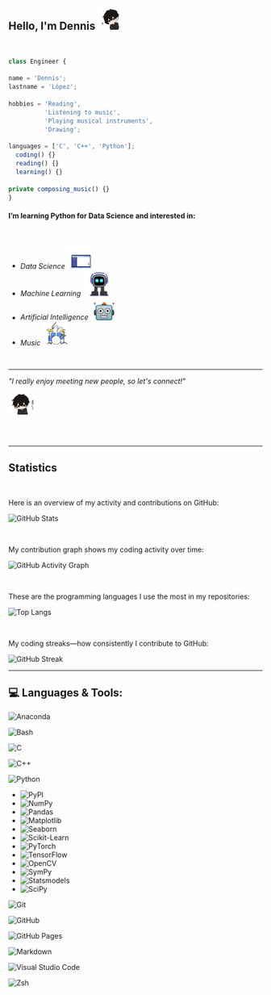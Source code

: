 <h2> Hello, I'm Dennis <img src="gifs/anime.gif" width="50"> </h2>
<br />
<p>

```js
class Engineer {

name = 'Dennis';
lastname = 'López';

hobbies = 'Reading', 
          'Listening to music', 
          'Playing musical instruments', 
          'Drawing';

languages = ['C', 'C++', 'Python'];
  coding() {}
  reading() {}
  learning() {}

private composing_music() {}
}
```

</p>

<h4>
I’m learning Python for Data Science and interested in:
</h4>
<p><em>
<br />
<div>
  <ul>
    <li>Data Science <img src="gifs/digital.gif" width="50"></li>
    <li>Machine Learning <img src="gifs/machine.gif" width="50"></li>
    <li>Artificial Intelligence <img src="gifs/robot.gif" width="50"></li>
    <li>Music <img src="gifs/drums.gif" width="50"></li>
  </ul>
</div>
</em>
</p>
<br />

---------------------------

<div>
  <em>"I really enjoy meeting new people, so let's connect!" 
    <p> <img align='center' <img src="gifs/excuse.gif" width="50"> </em> </p>
</div>
<br />
<br />

---------------------------

<h2>Statistics </h2>
<br />
<p>Here is an overview of my activity and contributions on GitHub:</p>

![GitHub Stats](https://github-readme-stats.vercel.app/api?username=DensLopez&show_icons=true&theme=dark)

<br />

<p>My contribution graph shows my coding activity over time:</p>

![GitHub Activity Graph](https://github-readme-activity-graph.vercel.app/graph?username=DensLopez&theme=react-dark)

<br />

<p>These are the programming languages I use the most in my repositories:</p>

![Top Langs](https://github-readme-stats.vercel.app/api/top-langs/?username=DensLopez&layout=compact&theme=dark)

<br />

<p>My coding streaks—how consistently I contribute to GitHub:</p>

![GitHub Streak](https://streak-stats.demolab.com/?user=DensLopez&theme=dark)

--------

## 💻 Languages & Tools:

![Anaconda](https://img.shields.io/badge/Anaconda-44A833?logo=anaconda&logoColor=fff)

![Bash](https://img.shields.io/badge/Bash-4EAA25?logo=gnubash&logoColor=fff)

![C](https://img.shields.io/badge/C-00599C?logo=c&logoColor=white)

![C++](https://img.shields.io/badge/C++-%2300599C.svg?logo=c%2B%2B&logoColor=white)

![Python](https://img.shields.io/badge/Python-3776AB?logo=python&logoColor=fff)

- ![PyPI](https://img.shields.io/badge/PyPI-3775A9?logo=pypi&logoColor=fff)
- ![NumPy](https://img.shields.io/badge/NumPy-4DABCF?logo=numpy&logoColor=fff)
- ![Pandas](https://img.shields.io/badge/Pandas-150458?logo=pandas&logoColor=fff)
- ![Matplotlib](https://custom-icon-badges.demolab.com/badge/Matplotlib-71D291?logo=matplotlib&logoColor=fff)
- ![Seaborn](https://custom-icon-badges.demolab.com/badge/Seaborn-1f77b4?logo=seaborn&logoColor=fff)
- ![Scikit-Learn](https://custom-icon-badges.demolab.com/badge/Scikit--Learn-F7931E?logo=scikit-learn&logoColor=white)
- ![PyTorch](https://custom-icon-badges.demolab.com/badge/PyTorch-EE4C2C?logo=pytorch&logoColor=white)
- ![TensorFlow](https://custom-icon-badges.demolab.com/badge/TensorFlow-FF6F00?logo=tensorflow&logoColor=white)
- ![OpenCV](https://custom-icon-badges.demolab.com/badge/OpenCV-5C3EE8?logo=opencv&logoColor=white)
- ![SymPy](https://custom-icon-badges.demolab.com/badge/SymPy-3B5526?logo=sympy&logoColor=white)
- ![Statsmodels](https://custom-icon-badges.demolab.com/badge/Statsmodels-4B0082?logo=statsmodels&logoColor=white)
- ![SciPy](https://custom-icon-badges.demolab.com/badge/SciPy-8CAAE6?logo=scipy&logoColor=white)

![Git](https://img.shields.io/badge/Git-F05032?logo=git&logoColor=fff)

![GitHub](https://img.shields.io/badge/GitHub-%23121011.svg?logo=github&logoColor=white)

![GitHub Pages](https://img.shields.io/badge/GitHub%20Pages-121013?logo=github&logoColor=white)

![Markdown](https://img.shields.io/badge/Markdown-%23000000.svg?logo=markdown&logoColor=white)

![Visual Studio Code](https://custom-icon-badges.demolab.com/badge/Visual%20Studio%20Code-0078d7.svg?logo=vsc&logoColor=white)

![Zsh](https://img.shields.io/badge/Zsh-F15A24?logo=zsh&logoColor=fff)
